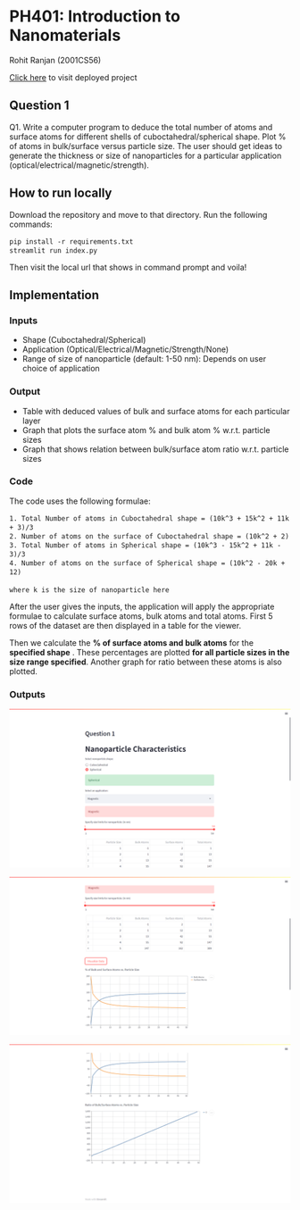 # PH401: Introduction to Nanomaterials

Rohit Ranjan (2001CS56)

[Click here](https://ph401-2001cs56.streamlit.app/) to visit deployed project

## Question 1

Q1. Write a computer program to deduce the total number of atoms and surface atoms for different shells of cuboctahedral/spherical shape. Plot % of atoms in bulk/surface versus particle size. The user should get ideas to generate the thickness or size of nanoparticles for a particular application (optical/electrical/magnetic/strength).

## How to run locally

Download the repository and move to that directory. Run the following commands:
```
pip install -r requirements.txt 
streamlit run index.py
```
Then visit the local url that shows in command prompt and voila!

## Implementation

### Inputs

* Shape (Cuboctahedral/Spherical)
* Application (Optical/Electrical/Magnetic/Strength/None)
* Range of size of nanoparticle (default: 1-50 nm): Depends on user choice of application

### Output

* Table with deduced values of bulk and surface atoms for each particular layer
* Graph that plots the surface atom % and bulk atom % w.r.t. particle sizes
* Graph that shows relation between bulk/surface atom ratio w.r.t. particle sizes

### Code

The code uses the following formulae:

```
1. Total Number of atoms in Cuboctahedral shape = (10k^3 + 15k^2 + 11k + 3)/3
2. Number of atoms on the surface of Cuboctahedral shape = (10k^2 + 2)
3. Total Number of atoms in Spherical shape = (10k^3 - 15k^2 + 11k - 3)/3
4. Number of atoms on the surface of Spherical shape = (10k^2 - 20k + 12)

where k is the size of nanoparticle here
```

After the user gives the inputs, the application will apply the appropriate formulae to calculate surface atoms, bulk atoms and total atoms. First 5 rows of the dataset are then displayed in a table for the viewer. 

Then we calculate the **% of surface atoms and bulk atoms** for the **specified shape** . These percentages are plotted **for all particle sizes in the size range specified**. Another graph for ratio between these atoms is also plotted. 

### Outputs

![1](./public/1.png)

![2](./public/2.png)

![3](./public/3.png)